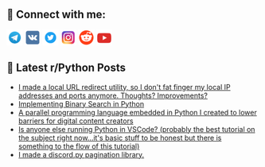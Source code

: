 ## 🔎 Connect with me:
[<img src="https://github.com/bullbesh/bullbesh/blob/main/images/Telegram.png" width="32" height="32" />](https://t.me/bullbesh)
[<img src="https://github.com/bullbesh/bullbesh/blob/main/images/VK.png" width="32" height="32" />](https://vk.com/bullbesh)
[<img src="https://github.com/bullbesh/bullbesh/blob/main/images/Twitter.png" width="32" height="32" />](https://twitter.com/bullbesh1)
[<img src="https://github.com/bullbesh/bullbesh/blob/main/images/Instagram.png" width="32" height="32" />](https://www.instagram.com/bullbesh)
[<img src="https://github.com/bullbesh/bullbesh/blob/main/images/Reddit.png" width="32" height="32" />](https://www.reddit.com/user/bullbesh)
[<img src="https://github.com/bullbesh/bullbesh/blob/main/images/YouTube.png" width="32" height="32" />](https://www.youtube.com/channel/UCtfjRs6uzgq5mfm8S06WTcg)

## 📕 Latest r/Python Posts
<!-- BLOG-POST-LIST:START -->
- [I made a local URL redirect utility, so I don&#39;t fat finger my local IP addresses and ports anymore. Thoughts? Improvements?](https://www.reddit.com/r/Python/comments/wawypa/i_made_a_local_url_redirect_utility_so_i_dont_fat/)
- [Implementing Binary Search in Python](https://www.reddit.com/r/Python/comments/wavbjq/implementing_binary_search_in_python/)
- [A parallel programming language embedded in Python I created to lower barriers for digital content creators](https://www.reddit.com/r/Python/comments/watwar/a_parallel_programming_language_embedded_in/)
- [Is anyone else running Python in VSCode? &lpar;probably the best tutorial on the subject right now...it&#39;s basic stuff to be honest but there is something to the flow of this tutorial&rpar;](https://www.reddit.com/r/Python/comments/watfgd/is_anyone_else_running_python_in_vscode_probably/)
- [I made a discord.py pagination library.](https://www.reddit.com/r/Python/comments/wapyau/i_made_a_discordpy_pagination_library/)
<!-- BLOG-POST-LIST:END -->
